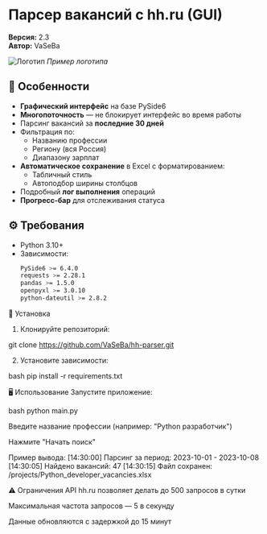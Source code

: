 # Парсер вакансий с hh.ru (GUI)

**Версия:** 2.3  
**Автор:** VaSeBa

![Логотип](https://via.placeholder.com/150x50.png?text=HH+Parser) *Пример логотипа*

## 🌟 Особенности

- **Графический интерфейс** на базе PySide6
- **Многопоточность** — не блокирует интерфейс во время работы
- Парсинг вакансий за **последние 30 дней**
- Фильтрация по:
  - Названию профессии
  - Региону (вся Россия)
  - Диапазону зарплат
- **Автоматическое сохранение** в Excel с форматированием:
  - Табличный стиль
  - Автоподбор ширины столбцов
- Подробный **лог выполнения** операций
- **Прогресс-бар** для отслеживания статуса

## ⚙️ Требования

- Python 3.10+
- Зависимости:
  ```bash
  PySide6 >= 6.4.0
  requests >= 2.28.1
  pandas >= 1.5.0
  openpyxl >= 3.0.10
  python-dateutil >= 2.8.2

🚀 Установка
1. Клонируйте репозиторий:

git clone https://github.com/VaSeBa/hh-parser.git

2. Установите зависимости:

bash
pip install -r requirements.txt

🖥 Использование
Запустите приложение:

bash
python main.py

Введите название профессии (например: "Python разработчик")

Нажмите "Начать поиск"

Пример вывода:
[14:30:00] Парсинг за период: 2023-10-01 - 2023-10-08
[14:30:05] Найдено вакансий: 47
[14:30:15] Файл сохранен: /projects/Python_developer_vacancies.xlsx

⚠️ Ограничения
API hh.ru позволяет делать до 500 запросов в сутки

Максимальная частота запросов — 5 в секунду

Данные обновляются с задержкой до 15 минут